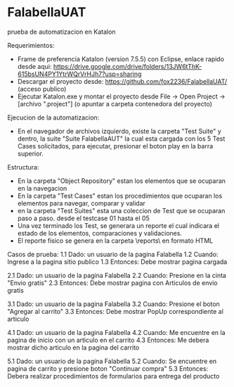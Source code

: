 # FalabellaUAT
prueba de automatizacion en Katalon

Requerimientos:
- Frame de preferencia Katalon (version 7.5.5) con Eclipse, enlace rapido desde aqui: https://drive.google.com/drive/folders/13JW6tThK-615bsUN4PY1YtrWQrVrHJh7?usp=sharing
- Descargar el proyecto desde: https://github.com/fox2236/FalabellaUAT/ (acceso publico)
- Ejecutar Katalon.exe y montar el proyecto desde File -> Open Project -> [archivo ".project"] (o apuntar a carpeta contenedora del proyecto)

Ejecucion de la automatizacion:
- En el navegador de archivos izquierdo, existe la carpeta "Test Suite" y dentro, la suite "Suite FalabellaAUT" la cual esta cargada con los 5 Test Cases solicitados, para ejecutar, presionar el boton play en la barra superior.

Estructura:
- En la carpeta "Object Repository" estan los elementos que se ocuparan en la navegacion
- En la carpeta "Test Cases" estan los procedimientos que ocuparan los elementos para navegar, comparar y validar
- en la carpeta "Test Suites" esta una coleccion de Test que se ocuparan paso a paso. desde el testcase 01 hasta el 05
- Una vez terminado los Test, se generara un reporte el cual indicara el estado de los elementos, comparaciones y validaciones.
- El reporte fisico se genera en la carpeta \reports\ en formato HTML

Casos de prueba: 
1.1 Dado: un usuario de la pagina Falabella 1.2 Cuando: Ingrese a la pagina sitio publico 1.3 Entonces: Debe mostrar pagina cargada

2.1 Dado: un usuario de la pagina Falabella 2.2 Cuando: Presione en la cinta "Envio gratis" 2.3 Entonces: Debe mostrar pagina con Articulos de envio gratis

3.1 Dado: un usuario de la pagina Falabella 3.2 Cuando: Presione el boton "Agregar al carrito" 3.3 Entonces: Debe mostrar PopUp correspondiente al articulo

4.1 Dado: un usuario de la pagina Falabella 4.2 Cuando: Me encuentre en la pagina de inicio con un articulo en el carrito 4.3 Entonces: Me debera mostrar dicho articulo en la pagina del carrito

5.1 Dado: un usuario de la pagina Falabella 5.2 Cuando: Se encuentre en pagina de carrito y presione boton "Continuar compra" 5.3 Entonces: Debera realizar procedimientos de formularios para entrega del producto